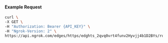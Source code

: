 <!-- Code generated for API Clients. DO NOT EDIT. -->

#### Example Request

```bash
curl \
-X GET \
-H "Authorization: Bearer {API_KEY}" \
-H "Ngrok-Version: 2" \
https://api.ngrok.com/edges/https/edghts_2qvq0vrt4funv2Hyvjj4b1D2BYs/routes/edghtsrt_2qvq0qIA741DrTd1pN4P9R3s8ZU/webhook_verification
```
